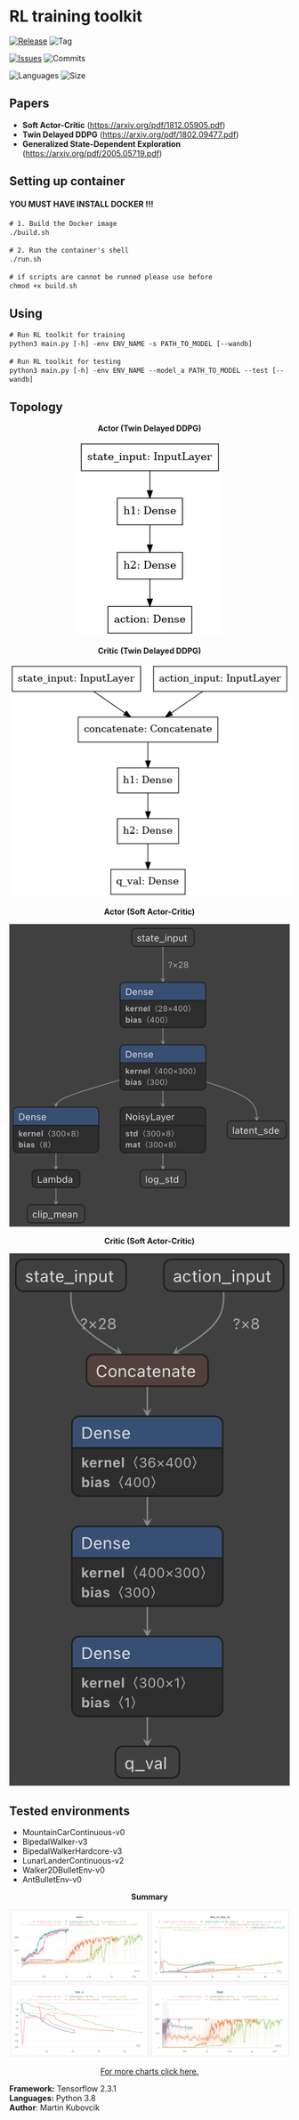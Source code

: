 # RL training toolkit

[![Release](https://img.shields.io/github/release/markub3327/rl-baselines)](https://github.com/markub3327/rl-baselines/releases)
![Tag](https://img.shields.io/github/v/tag/markub3327/rl-baselines)

[![Issues](https://img.shields.io/github/issues/markub3327/rl-baselines)](https://github.com/markub3327/rl-baselines/issues)
![Commits](https://img.shields.io/github/commit-activity/w/markub3327/rl-baselines)

![Languages](https://img.shields.io/github/languages/count/markub3327/rl-baselines)
![Size](https://img.shields.io/github/repo-size/markub3327/rl-baselines)

## Papers

  * **Soft Actor-Critic** (https://arxiv.org/pdf/1812.05905.pdf)
  * **Twin Delayed DDPG** (https://arxiv.org/pdf/1802.09477.pdf)
  * **Generalized State-Dependent Exploration** (https://arxiv.org/pdf/2005.05719.pdf)

## Setting up container

#### YOU MUST HAVE INSTALL DOCKER !!!

```shell
# 1. Build the Docker image
./build.sh

# 2. Run the container's shell
./run.sh

# if scripts are cannot be runned please use before
chmod +x build.sh
```

## Using

```shell
# Run RL toolkit for training
python3 main.py [-h] -env ENV_NAME -s PATH_TO_MODEL [--wandb]

# Run RL toolkit for testing
python3 main.py [-h] -env ENV_NAME --model_a PATH_TO_MODEL --test [--wandb]
```

## Topology

<p align="center"><b>Actor (Twin Delayed DDPG)</b></p>
<p align="center">
  <img src="img/model_A_TD3.png" alt="actor">
</p>

<p align="center"><b>Critic (Twin Delayed DDPG)</b></p>
<p align="center">
  <img src="img/model_C_TD3.png" alt="critic">
</p>

<p align="center"><b>Actor (Soft Actor-Critic)</b></p>
<p align="center">
  <img src="img/model_A_SAC.png" alt="actor">
</p>

<p align="center"><b>Critic (Soft Actor-Critic)</b></p>
<p align="center">
  <img src="img/model_C_SAC.png" alt="critic">
</p>

## Tested environments
  
  * MountainCarContinuous-v0
  * BipedalWalker-v3
  * BipedalWalkerHardcore-v3
  * LunarLanderContinuous-v2
  * Walker2DBulletEnv-v0
  * AntBulletEnv-v0

<p align="center"><b>Summary</b></p>
<p align="center">
  <img src="img/results.png" alt="results">
</p>
<p align="center"><a href="https://app.wandb.ai/markub/rl-baselines" target="_blank">For more charts click here.</a></p>

**Framework:** Tensorflow 2.3.1
</br>
**Languages:** Python 3.8 
</br>
**Author**: Martin Kubovcik
